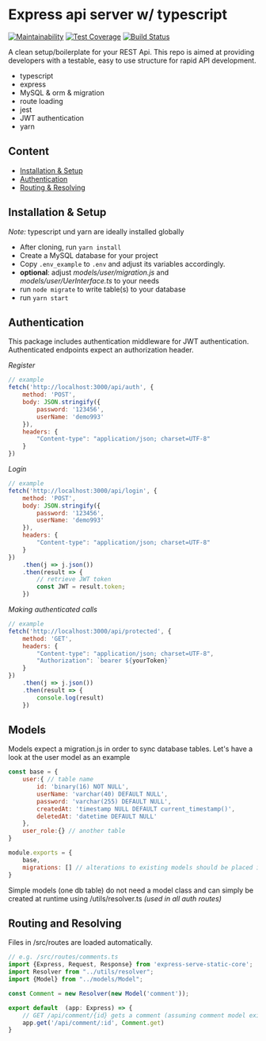 # Express api server w/ typescript

[![Maintainability](https://api.codeclimate.com/v1/badges/df25bcbd6e685e3c29bb/maintainability)](https://codeclimate.com/github/sroehrl/node-express-typescript/maintainability)
[![Test Coverage](https://api.codeclimate.com/v1/badges/df25bcbd6e685e3c29bb/test_coverage)](https://codeclimate.com/github/sroehrl/node-express-typescript/test_coverage)
[![Build Status](https://travis-ci.com/sroehrl/node-express-typescript.svg?branch=master)](https://travis-ci.com/sroehrl/node-express-typescript)

A clean setup/boilerplate for your REST Api. This repo is aimed at providing developers with
a testable, easy to use structure for rapid API development.

- typescript
- express
- MySQL & orm & migration
- route loading
- jest
- JWT authentication
- yarn

## Content

- [Installation & Setup](#installation--setup) 
- [Authentication](#authentication) 
- [Routing & Resolving](#routing-and-resolving) 

## Installation & Setup

_Note:_ typescript und yarn are ideally installed globally

- After cloning, run `yarn install`
- Create a MySQL database for your project
- Copy `.env_example` to `.env` and adjust its variables accordingly.
- **optional**: adjust _models/user/migration.js_ and _models/user/UerInterface.ts_ to your needs
- run `node migrate` to write table(s) to your database
- run `yarn start`

## Authentication

This package includes authentication middleware for JWT authentication. Authenticated endpoints 
expect an authorization header.

_Register_

```javascript
// example
fetch('http://localhost:3000/api/auth', {
    method: 'POST',
    body: JSON.stringify({
        password: '123456',
        userName: 'demo993'
    }),
    headers: {
        "Content-type": "application/json; charset=UTF-8"
    }
})
```

_Login_

```javascript
// example
fetch('http://localhost:3000/api/login', {
    method: 'POST',
    body: JSON.stringify({
        password: '123456',
        userName: 'demo993'
    }),
    headers: {
        "Content-type": "application/json; charset=UTF-8"
    }
})
    .then(j => j.json())
    .then(result => {
        // retrieve JWT token
        const JWT = result.token;
    })
```

_Making authenticated calls_

```javascript
// example
fetch('http://localhost:3000/api/protected', {
    method: 'GET',
    headers: {
        "Content-type": "application/json; charset=UTF-8",
        "Authorization": `bearer ${yourToken}`
    }
})
    .then(j => j.json())
    .then(result => {
        console.log(result)
    })
```
## Models

Models expect a migration.js in order to sync database tables.
Let's have a look at the user model as an example

```javascript
const base = {
    user:{ // table name
        id: 'binary(16) NOT NULL',
        userName: 'varchar(40) DEFAULT NULL',
        password: 'varchar(255) DEFAULT NULL',
        createdAt: 'timestamp NULL DEFAULT current_timestamp()',
        deletedAt: 'datetime DEFAULT NULL'
    },
    user_role:{} // another table
}

module.exports = {
    base,
    migrations: [] // alterations to existing models should be placed in migrations array
}
```
Simple models (one db table) do not need a model class and can simply be created at runtime
using /utils/resolver.ts _(used in all auth routes)_

## Routing and Resolving

Files in /src/routes are loaded automatically. 

```javascript
// e.g. /src/routes/comments.ts
import {Express, Request, Response} from 'express-serve-static-core';
import Resolver from "../utils/resolver";
import {Model} from "../models/Model";

const Comment = new Resolver(new Model('comment'));

export default  (app: Express) => {
    // GET /api/comment/{id} gets a comment (assuming comment model exists) by id
    app.get('/api/comment/:id', Comment.get)
}
```